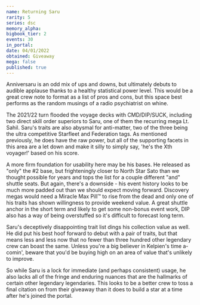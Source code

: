 ```yaml
---
name: Returning Saru
rarity: 5
series: dsc
memory_alpha:
bigbook_tier: 2
events: 30
in_portal:
date: 04/01/2022
obtained: Giveaway
mega: false
published: true
---
```


Anniversaru is an odd mix of ups and downs, but ultimately debuts to audible applause thanks to a healthy statistical power level. This would be a great crew note to format as a list of pros and cons, but this space best performs as the random musings of a radio psychiatrist on whine. 

The 2021/22 turn flooded the voyage decks with CMD/DIP/SUCK, including two direct skill order superiors to Saru, one of them the recurring mega Lt. Sahil. Saru's traits are also abysmal for anti-matter, two of the three being the ultra competitive Starfleet and Federation tags. As mentioned previously, he does have the raw power, but all of the supporting facets in this area are a let down and make it silly to simply say, 'he's the Xth voyager!' based on his score.

A more firm foundation for usability here may be his bases. He released as "only" the #2 base, but frighteningly closer to North Star Sato than we thought possible for years and tops the list for a couple different "and" shuttle seats. But again, there's a downside - his event history looks to be much more padded out than we should expect moving forward. Discovery megas would need a Miracle Max Pill™ to rise from the dead and only one of his traits has shown willingness to provide weekend value. A great shuttle anchor in the short term and likely to get some non-bonus event work, DIP also has a way of being overstuffed so it's difficult to forecast long term.

Saru's deceptively disappointing trait list dings his collection value as well. He did put his best hoof forward to debut with a pair of traits, but that means less and less now that no fewer than three hundred other legendary crew can boast the same. Unless you're a big believer in Kelpien's time a-comin', beware that you'd be buying high on an area of value that's unlikely to improve.

So while Saru is a lock for immediate (and perhaps consistent) usage, he also lacks all of the fringe and enduring nuances that are the hallmarks of certain other legendary legendaries. This looks to be a better crew to toss a final citation on from their giveaway than it does to build a star at a time after he's joined the portal.
